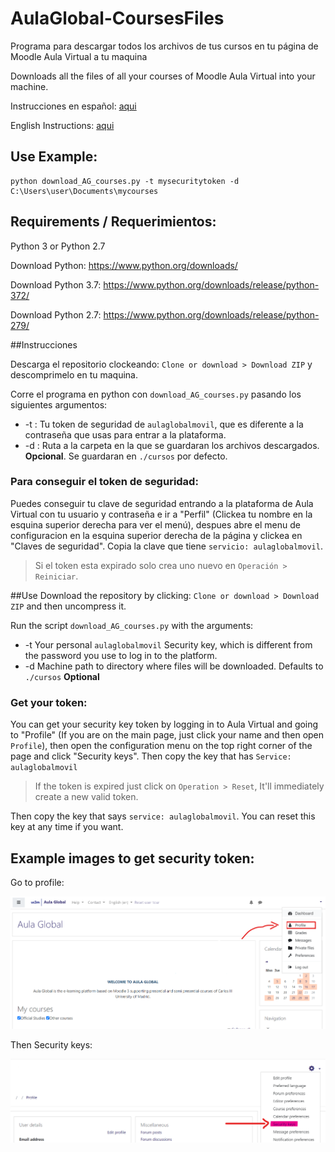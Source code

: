 # AulaGlobal-CoursesFiles

Programa para descargar todos los archivos de tus cursos en tu página de Moodle Aula Virtual a tu maquina

Downloads all the files of all your courses of Moodle Aula Virtual into your machine.

Instrucciones en español: [aqui](%Instrucciones)

English Instructions: [aqui](%Use)

## Use Example:
```
python download_AG_courses.py -t mysecuritytoken -d C:\Users\user\Documents\mycourses
```

## Requirements / Requerimientos:

Python 3 or Python 2.7

Download Python: https://www.python.org/downloads/

Download Python 3.7: https://www.python.org/downloads/release/python-372/

Download Python 2.7: https://www.python.org/downloads/release/python-279/

##Instrucciones

Descarga el repositorio clockeando: `Clone or download > Download ZIP` y descomprimelo en tu maquina.

Corre el programa en python con `download_AG_courses.py` pasando los siguientes argumentos:

- -t : Tu token de seguridad de `aulaglobalmovil`, que es diferente a la contraseña que usas para entrar a la plataforma.
- -d : Ruta a la carpeta en la que se guardaran los archivos descargados. **Opcional**. Se guardaran en `./cursos` por defecto.

### Para conseguir el token de seguridad:

Puedes conseguir tu clave de seguridad entrando a la plataforma de Aula Virtual con tu usuario y contraseña e ir a "Perfil" (Clickea tu nombre en la esquina superior derecha para ver el menú), despues abre el menu de configuracion en la esquina superior derecha de la página y clickea en "Claves de seguridad". Copia la clave que tiene `servicio: aulaglobalmovil`.

> Si el token esta expirado solo crea uno nuevo en `Operación > Reiniciar`.

##Use
Download the repository by clicking: `Clone or download > Download ZIP` and then uncompress it.

Run the script `download_AG_courses.py` with the arguments: 

- -t Your personal `aulaglobalmovil` Security key, which is different from the password you use to log in to the platform.
- -d Machine path to directory where files will be downloaded. Defaults to `./cursos` **Optional**

### Get your token:

You can get your security key token by logging in to Aula Virtual and going to "Profile" (If you are on the main page, just click your name and then open `Profile`), then open the configuration menu on the top right corner of the page and click "Security keys". Then copy the key that has `Service: aulaglobalmovil`

> If the token is expired just click on `Operation > Reset`, It'll immediately create a new valid token.

Then copy the key that says `service: aulaglobalmovil`. You can reset this key at any time if you want.

## Example images to get security token:

Go to profile:

![Location of Profile on the main page](docs/Annotation-main_page.png)

Then Security keys:

![Location of security keys on the profile settings page](docs/Annotations-profile_page.png)

